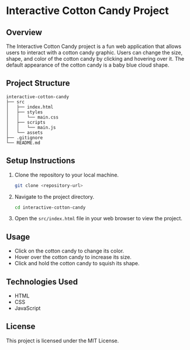 # Interactive Cotton Candy Project

## Overview
The Interactive Cotton Candy project is a fun web application that allows users to interact with a cotton candy graphic. Users can change the size, shape, and color of the cotton candy by clicking and hovering over it. The default appearance of the cotton candy is a baby blue cloud shape.

## Project Structure
```
interactive-cotton-candy
├── src
│   ├── index.html
│   ├── styles
│   │   └── main.css
│   ├── scripts
│   │   └── main.js
│   └── assets
├── .gitignore
└── README.md
```

## Setup Instructions
1. Clone the repository to your local machine.
   ```bash
   git clone <repository-url>
   ```
2. Navigate to the project directory.
   ```bash
   cd interactive-cotton-candy
   ```
3. Open the `src/index.html` file in your web browser to view the project.

## Usage
- Click on the cotton candy to change its color.
- Hover over the cotton candy to increase its size.
- Click and hold the cotton candy to squish its shape.

## Technologies Used
- HTML
- CSS
- JavaScript

## License
This project is licensed under the MIT License.
